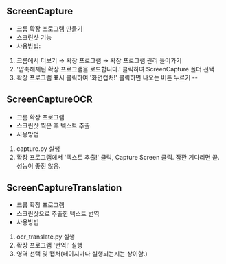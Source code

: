## ScreenCapture
- 크롬 확장 프로그램 만들기
- 스크린샷 기능
- 사용방법:
1. 크롬에서 더보기 → 확장 프로그램 → 확장 프로그램 관리 들어가기
2. '압축해제된 확장 프로그램을 로드합니다.' 클릭하여 ScreenCapture 폴더 선택
3. 확장 프로그램 표시 클릭하여 '화면캡처!' 클릭하면 나오는 버튼 누르기
--
## ScreenCaptureOCR
- 크롬 확장 프로그램
- 스크린샷 찍은 후 텍스트 추출
- 사용방법
1. capture.py 실행
2. 확장 프로그램에서 '텍스트 추출!' 클릭, Capture Screen 클릭. 잠깐 기다리면 끝. 성능이 좋진 않음.

## ScreenCaptureTranslation
- 크롬 확장 프로그램
- 스크린샷으로 추출한 텍스트 번역
- 사용방법
1. ocr_translate.py 실행
2. 확장 프로그램 '번역!' 실행
3. 영역 선택 및 캡처(페이지마다 실행되는지는 상이함.)
